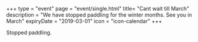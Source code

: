 +++
type = "event"
page = "event/single.html"
title= "Cant wait till March"
description = "We have stopped paddling for the winter months. See you in March"
expiryDate = "2019-03-01"
icon = "icon-calendar"
+++

Stopped paddling.
